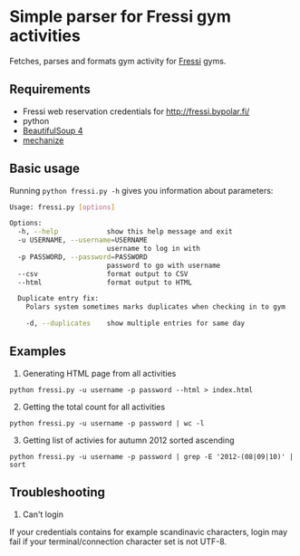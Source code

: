 # Simple parser for Fressi gym activities

Fetches, parses and formats gym activity for [Fressi](http://www.fressi.fi/) gyms.

Requirements
------------
 * Fressi web reservation credentials for http://fressi.bypolar.fi/
 * python
  * [BeautifulSoup 4](http://www.crummy.com/software/BeautifulSoup/)
  * [mechanize](http://wwwsearch.sourceforge.net/mechanize/)


Basic usage
-----------
Running ```python fressi.py -h``` gives you information about parameters:
```bash
Usage: fressi.py [options]

Options:
  -h, --help            show this help message and exit
  -u USERNAME, --username=USERNAME
                        username to log in with
  -p PASSWORD, --password=PASSWORD
                        password to go with username
  --csv                 format output to CSV
  --html                format output to HTML

  Duplicate entry fix:
    Polars system sometimes marks duplicates when checking in to gym

    -d, --duplicates    show multiple entries for same day
```

Examples
--------
1. Generating HTML page from all activities

  ```python fressi.py -u username -p password --html > index.html```
  
2. Getting the total count for all activities

  ```python fressi.py -u username -p password | wc -l```
    
3. Getting list of activies for autumn 2012 sorted ascending

  ```python fressi.py -u username -p password | grep -E '2012-(08|09|10)' | sort```
  
Troubleshooting
----------------
1. Can't login

  If your credentials contains for example scandinavic characters, login may fail if your terminal/connection character set is not UTF-8.

